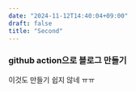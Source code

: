```yaml
---
date: "2024-11-12T14:40:04+09:00"
draft: false
title: "Second"
---
```


### github action으로 블로그 만들기

이것도 만들기 쉽지 않네 ㅠㅠ
